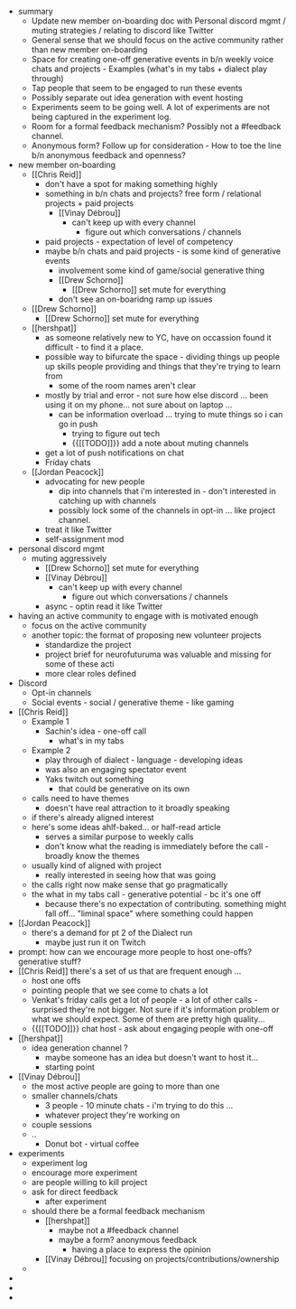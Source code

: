 - summary
    - Update new member on-boarding doc with Personal discord mgmt / muting strategies / relating to discord like Twitter
    - General sense that we should focus on the active community rather than new member on-boarding
    - Space for creating one-off generative events in b/n weekly voice chats and projects - Examples (what's in my tabs + dialect play through)
    - Tap people that seem to be engaged to run these events
    - Possibly separate out idea generation with event hosting
    - Experiments seem to be going well. A lot of experiments are not being captured in the experiment log.
    - Room for a formal feedback mechanism? Possibly not a #feedback channel.
    - Anonymous form? Follow up for consideration - How to toe the line b/n anonymous feedback and openness? 
- new member on-boarding
    - [[Chris Reid]]
        - don't have a spot for making something highly
        - something in b/n chats and projects? free form / relational projects + paid projects
            - [[Vinay Débrou]]
                - can't keep up with every channel 
                    - figure out which conversations / channels
        - paid projects - expectation of level of competency 
        - maybe b/n   chats and paid projects - is some kind of generative events
            - involvement some kind of game/social generative thing
            - [[Drew Schorno]]
                - [[Drew Schorno]]  set mute for everything 
            - don't see an on-boaridng ramp up issues 
    - [[Drew Schorno]]
        - [[Drew Schorno]]  set mute for everything 
    - [[hershpat]]
        - as someone relatively new to YC, have on occassion found it difficult - to find it a place. 
        - possible way to bifurcate the space - dividing things up people up skills people providing and things that they're trying to learn from 
            - some of the room names aren't clear 
        - mostly by trial and error - not sure how else discord ... been using it on my phone... not sure about on laptop ... 
            - can be information overload ... trying to mute things so i can go in push 
                - trying to figure out tech 
                - {{[[TODO]]}} add a note about muting channels 
        - get a lot of push notifications on chat 
        - Friday chats 
    - [[Jordan Peacock]]
        - advocating for new people
            - dip into channels that i'm interested in - don't interested in catching up with channels
            - possibly lock some of the channels in opt-in ... like project channel.
        - treat it like Twitter
        - self-assignment mod 
- personal discord mgmt
    - muting aggressively
        - [[Drew Schorno]]  set mute for everything 
        - [[Vinay Débrou]]
            - can't keep up with every channel 
                - figure out which conversations / channels
        - async - optin read it like Twitter
- having an active community to engage with is motivated enough 
    - focus on the active community
    - another topic: the format of proposing new volunteer projects
        - standardize the project
        - project brief for neurofuturuma was valuable and missing for some of these acti
        - more clear roles defined
- Discord 
    - Opt-in channels 
    - Social events - social / generative theme - like gaming 
- [[Chris Reid]]
    - Example 1
        - Sachin's idea - one-off call 
            - what's in my tabs
    - Example 2
        - play through of dialect - language - developing ideas
        - was also an engaging spectator event 
        - Yaks twitch out something 
            - that could be generative on its own 
    - calls need to have themes 
        - doesn't have real attraction to it broadly speaking
    - if there's already aligned interest 
    - here's some ideas ahlf-baked... or half-read article
        - serves a similar purpose to weekly calls
        - don't know what the reading is immediately before the call - broadly know the themes
    - usually kind of aligned with project 
        - really interested in seeing how that was going 
    - the calls right now make sense that go pragmatically
    - the what in my tabs call - generative potential - bc it's one off 
        - because there's no expectation of contributing. something might fall off... "liminal space" where something could happen 
- [[Jordan Peacock]]
    - there's a demand for pt 2 of the Dialect run 
        - maybe just run it on Twitch 
- prompt: how can we encourage more people to host one-offs? generative stuff?
- [[Chris Reid]] there's a set of us that are frequent enough ... 
    - host one offs
    - pointing people that we see come to chats a lot 
    - Venkat's friday calls get a lot of people - a lot of other calls - surprised they're not bigger. Not sure if it's information problem or what we should expect.  Some of them are pretty high quality... 
    - {{[[TODO]]}} chat host - ask about engaging people with one-off
- [[hershpat]]  
    - idea generation channel ? 
        - maybe someone has an idea but doesn't want to host it... 
        - starting point 
- [[Vinay Débrou]]
    - the most active people are going to more than one 
    - smaller channels/chats 
        - 3 people - 10 minute chats - i'm trying to do this ... 
        - whatever project they're working on 
    - couple sessions 
    - ..
        - Donut bot - virtual coffee
- experiments
    - experiment log 
    - encourage more experiment
    - are people willing to kill project
    - ask for direct feedback 
        - after experiment 
    - should there be a formal feedback mechanism 
        - [[hershpat]]
            - maybe not a #feedback channel 
            -  maybe a form? anonymous feedback
                - having a place to express the opinion
        - [[Vinay Débrou]] focusing on projects/contributions/ownership 
    - 
- 
- 
- 
